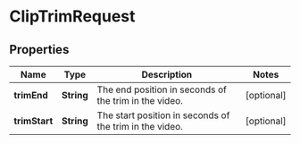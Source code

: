 

# ClipTrimRequest


## Properties

| Name | Type | Description | Notes |
|------------ | ------------- | ------------- | -------------|
|**trimEnd** | **String** | The end position in seconds of the trim in the video. |  [optional] |
|**trimStart** | **String** | The start position in seconds of the trim in the video. |  [optional] |



